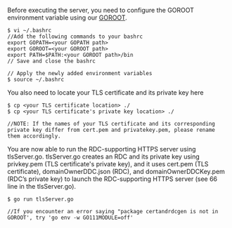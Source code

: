 Before executing the server, you need to configure the GOROOT environment variable using our [GOROOT](https://github.com/revtls/revtls/tree/main/go).

```
$ vi ~/.bashrc
//Add the following commands to your bashrc
export GOPATH=<your GOPATH path>
export GOROOT=<your GOROOT path>
export PATH=$PATH:<your GOROOT path>/bin
// Save and close the bashrc

// Apply the newly added environment variables
$ source ~/.bashrc
```
You also need to locate your TLS certificate and its private key here
```
$ cp <your TLS certificate location> ./
$ cp <your TLS certificate's private key location> ./

//NOTE: If the names of your TLS certificate and its corresponding private key differ from cert.pem and privatekey.pem, please rename them accordingly.
```

You are now able to run the RDC-supporting HTTPS server using tlsServer.go. tlsServer.go creates an RDC and its private key using privkey.pem (TLS certificate's private key), and it uses cert.pem (TLS certificate), domainOwnerDDC.json (RDC), and domainOwnerDDCKey.pem (RDC’s private key) to launch the RDC-supporting HTTPS server (see 66 line in the tlsServer.go).

```
$ go run tlsServer.go

//If you encounter an error saying "package certandrdcgen is not in GOROOT', try 'go env -w GO111MODULE=off'
```